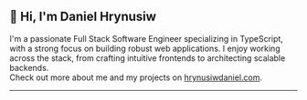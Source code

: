 ## 👋 Hi, I'm Daniel Hrynusiw

I'm a passionate Full Stack Software Engineer specializing in TypeScript, with a strong focus on building robust web applications. I enjoy working across the stack, from crafting intuitive frontends to architecting scalable backends.  
Check out more about me and my projects on [hrynusiwdaniel.com](https://www.hrynusiwdaniel.com/).

---
